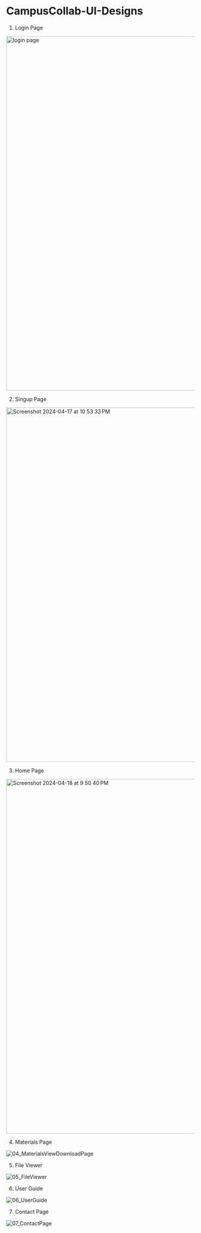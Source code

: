 # CampusCollab-UI-Designs

1. Login Page

<img width="946" alt="login page" src="https://github.com/sai-vatturi/CampusCollab-Figma-UI-Designs/assets/115538210/2456c8c8-c3a5-4e69-9c07-0bc8e17dabfb">

2. Singup Page

<img width="946" alt="Screenshot 2024-04-17 at 10 53 33 PM" src="https://github.com/sai-vatturi/CampusCollab-Figma-UI-Designs/assets/115538210/e86bb485-890b-46bd-9bd4-5825e29ce04f">

3. Home Page

<img width="946" alt="Screenshot 2024-04-18 at 9 50 40 PM" src="https://github.com/sai-vatturi/CampusCollab-Figma-UI-Designs/assets/115538210/283067bf-64ea-4994-a84d-c6c8e5098970">

4. Materials Page
   
![04_MaterialsViewDownloadPage](https://github.com/sai-vatturi/CampusCollab-Figma-UI-Designs/assets/115538210/fb38c829-c955-4337-8bbe-0996653aa48f)

5. File Viewer

![05_FileViewer](https://github.com/sai-vatturi/CampusCollab-Figma-UI-Designs/assets/115538210/f0327e52-3f74-40a7-9da1-79cf708c2959)

6. User Guide

![06_UserGuide](https://github.com/sai-vatturi/CampusCollab-Figma-UI-Designs/assets/115538210/4247a5dd-6538-4240-97bf-76c915ec782a)

7. Contact Page

![07_ContactPage](https://github.com/sai-vatturi/CampusCollab-Figma-UI-Designs/assets/115538210/498a72c9-1887-4140-98b7-3ac06c308a3d)

